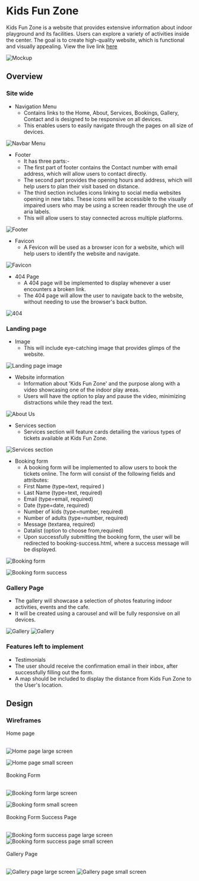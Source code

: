 # Kids Fun Zone
Kids Fun Zone is a website that  provides extensive information about indoor playground and its facilities. Users can explore a variety of activities inside the center.
The goal is to create high-quality website, which is functional and visually appealing.
View the live link [here](https://neelp20.github.io/Kids-Fun-Zone/) 

![Mockup](docs/readme_images/mockup2.webp)

## Overview

### Site wide

* Navigation Menu
  * Contains links to the Home, About, Services, Bookings, Gallery, Contact and is designed to be responsive on all devices.
  * This enables users to easily navigate through the pages on all size of devices.

![Navbar Menu](docs/readme_images/navbar.webp)

* Footer
  * It has three parts:-
  * The first part of footer contains the Contact number with email address, which will allow users to contact directly.
  * The second part provides the opening hours and address, which will help users to plan their visit based on distance.
  * The third section includes icons linking to social media websites opening in new tabs. These icons will be accessible to the visually impaired users who may be using a screen reader through the use of aria labels.
  * This will allow users to stay connected across multiple platforms.

![Footer](docs/readme_images/footer.webp)

* Favicon
  * A Fevicon will be used as a browser icon for a website, which will help users to identify the website and navigate.

![Favicon](docs/readme_images/faviconbrowser.webp)

* 404 Page
    * A 404 page will be implemented to display whenever a user encounters a broken link.
    * The 404 page will allow the user to navigate back to the website, without needing to use the browser's back button.

![404](docs/readme_images/404-image.webp)

### Landing page
  * Image
    * This will include eye-catching image that provides glimps of the website.

![Landing page image](docs/readme_images/hero-image.webp)

* Website information
  * Information about 'Kids Fun Zone' and the purpose along with a video showcasing one of the indoor play areas.
  * Users will have the option to play and pause the video, minimizing distractions while they read the text.

![About Us](docs/readme_images/about.webp)

* Services section
  * Services section will feature cards detailing the various types of tickets available at Kids Fun Zone.

![Services section](docs/readme_images/services.webp)

* Booking form
  * A booking form will be implemented to allow users to book the tickets online. The form will consist of the following fields and attributes:
  * First Name (type=text, required )
  * Last Name (type=text, required)
  * Email (type=email, required)
  * Date (type=date, required)
  * Number of kids (type=number, required)
  * Number of adults (type=number, required)
  * Message (textarea, required)
  * Datalist (option to choose from,required)
  * Upon successfully submitting the booking form, the user will be redirected to booking-success.html, where a success message will be displayed.

![Booking form](docs/readme_images/bookings.webp)

![Booking form success](docs/readme_images/booking-success.webp)

### Gallery Page
  * The gallery will showcase a selection of photos featuring indoor activities, events and the cafe.
  * It will be created using a carousel and will be fully responsive on all devices.

![Gallery](docs/readme_images/gallery1.webp)
![Gallery](docs/readme_images/gallery2.webp)

### Features left to implement
  * Testimonials
  * The user should receive the confirmation email in their inbox, after successfully filling out the form.
  * A map should be included to display the distance from Kids Fun Zone to the User's location. 

## Design

### Wireframes

Home page
<br><br>

![Home page large screen](docs/readme_images/homelarge.webp)

![Home page small screen](docs/readme_images/home1_wireframes.webp)
<br><br>
Booking Form
<br><br>

![Booking form large screen](docs/readme_images/bookinglarge.webp)

![Booking form small screen](docs/readme_images/bookingsmall.webp)
<br><br>
Booking Form Success Page
<br><br>

![Booking form success page large screen](docs/readme_images/successpagelarge.webp)
![Booking form success page small screen](docs/readme_images/successpage1_wireframes.webp)
<br><br>
Gallery Page
<br><br>

![Gallery page large screen](docs/readme_images/gallerylarge.webp)
![Gallery page small screen](docs/readme_images/gallery1_wireframes.webp)
















